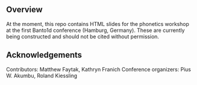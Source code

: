 
## Overview

At the moment, this repo contains HTML slides for the phonetics workshop at the first Banto1d conference (Hamburg, Germany). These are currently being constructed and should not be cited without permission.

## Acknowledgements

Contributors: Matthew Faytak, Kathryn Franich
Conference organizers: Pius W. Akumbu, Roland Kiessling
